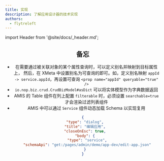```yaml
---
title: 实现
description: 了解应用设计器的技术实现
authors:
  - flytreleft
---
```


import Header from '@site/docs/\_header.md';

<Header />

## 备忘

- 在需要通过被关联对象的某个属性查询时，可以定义别名并映射到目标属性上，
  然后，在 XMeta 中设置别名为可查询的即可。如，定义别名映射
  `appId -> service.appId`，再设置可查询
  `<prop name="appId" queryable="true" />`
- `io.nop.biz.crud.CrudBizModel#asDict` 可以将实体模型作为字典数据返回
- AMIS 的 Table 组件在列上配置 `filterable` 时，必须设置
  `searchable=true` 才会渲染过滤列表组件
- AMIS 中可以通过 `Service` 组件动态加载 Schema 以实现复用

```json
{
  "type": "dialog",
  "title": "编辑应用",
  "closeOnEsc": true,
  "body": {
    "type": "service",
    "schemaApi": "get:/pages/admin/demo/app-dev/edit-app.json"
  }
}
```
